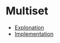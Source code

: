 # Multiset

- [Explonation](https://github.com/raywenderlich/swift-algorithm-club/tree/master/Multiset)
- [Implementation](https://github.com/robrix/Set/blob/master/Set/Multiset.swift)
